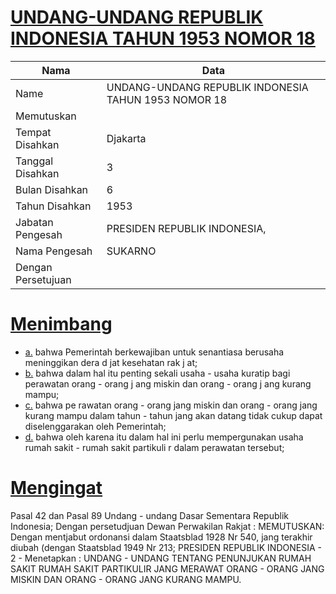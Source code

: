 # [UNDANG-UNDANG REPUBLIK INDONESIA TAHUN 1953 NOMOR 18](http://example.org/legal/document/uu/1953/18)

| Nama | Data |
| ------ | ----- |
|Name|UNDANG-UNDANG REPUBLIK INDONESIA TAHUN 1953 NOMOR 18|
|Memutuskan||
|Tempat Disahkan|Djakarta|
|Tanggal Disahkan|3|
|Bulan Disahkan|6|
|Tahun Disahkan|1953|
|Jabatan Pengesah|PRESIDEN REPUBLIK INDONESIA,|
|Nama Pengesah|SUKARNO|
|Dengan Persetujuan||
# [Menimbang](http://example.org/legal/document/uu/1953/18/menimbang)

* [a.](http://example.org/legal/document/uu/1953/18/menimbang/point/a) bahwa Pemerintah berkewajiban untuk senantiasa berusaha meninggikan dera d jat kesehatan rak j at;
* [b.](http://example.org/legal/document/uu/1953/18/menimbang/point/b) bahwa dalam hal itu penting sekali usaha - usaha kuratip bagi perawatan orang - orang j ang miskin dan orang - orang j ang kurang mampu;
* [c.](http://example.org/legal/document/uu/1953/18/menimbang/point/c) bahwa pe rawatan orang - orang jang miskin dan orang - orang jang kurang mampu dalam tahun - tahun jang akan datang tidak cukup dapat diselenggarakan oleh Pemerintah;
* [d.](http://example.org/legal/document/uu/1953/18/menimbang/point/d) bahwa oleh karena itu dalam hal ini perlu mempergunakan usaha rumah sakit - rumah sakit partikuli r dalam perawatan tersebut;
# [Mengingat](http://example.org/legal/document/uu/1953/18/mengingat)
Pasal 42 dan Pasal 89 Undang - undang Dasar Sementara Republik Indonesia; Dengan persetudjuan Dewan Perwakilan Rakjat : MEMUTUSKAN: Dengan mentjabut ordonansi dalam Staatsblad 1928 Nr 540, jang terakhir diubah (dengan Staatsblad 1949 Nr 213; PRESIDEN REPUBLIK INDONESIA - 2 - Menetapkan : UNDANG - UNDANG TENTANG PENUNJUKAN RUMAH SAKIT RUMAH SAKIT PARTIKULIR JANG MERAWAT ORANG - ORANG JANG MISKIN DAN ORANG - ORANG JANG KURANG MAMPU.